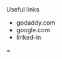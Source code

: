 
<html>
<body> Useful links <ul>
  <li> godaddy.com </li>
  <li> google.com </li>
  <li> linked-in </li>
  </ul>
  </body>
  </html>=
  
  
  
